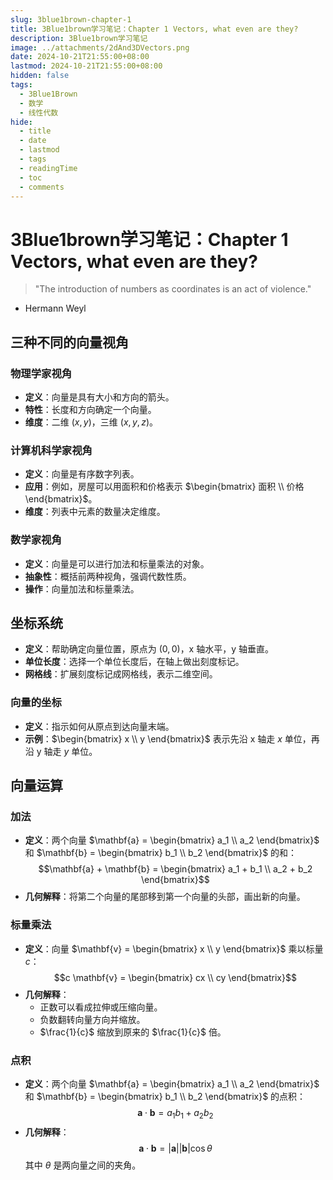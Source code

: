 ```yaml
---
slug: 3blue1brown-chapter-1
title: 3Blue1brown学习笔记：Chapter 1 Vectors, what even are they?
description: 3Blue1brown学习笔记
image: ../attachments/2dAnd3DVectors.png
date: 2024-10-21T21:55:00+08:00
lastmod: 2024-10-21T21:55:00+08:00
hidden: false
tags:
  - 3Blue1Brown
  - 数学
  - 线性代数
hide:
  - title
  - date
  - lastmod
  - tags
  - readingTime
  - toc
  - comments
---
```


# 3Blue1brown学习笔记：Chapter 1 Vectors, what even are they?
>"The introduction of numbers as coordinates is an act of violence."

 - Hermann Weyl

## 三种不同的向量视角

### 物理学家视角
- **定义**：向量是具有大小和方向的箭头。
- **特性**：长度和方向确定一个向量。
- **维度**：二维 $(x, y)$，三维 $(x, y, z)$。

### 计算机科学家视角
- **定义**：向量是有序数字列表。
- **应用**：例如，房屋可以用面积和价格表示 $\begin{bmatrix} 面积 \\ 价格 \end{bmatrix}$。
- **维度**：列表中元素的数量决定维度。

### 数学家视角
- **定义**：向量是可以进行加法和标量乘法的对象。
- **抽象性**：概括前两种视角，强调代数性质。
- **操作**：向量加法和标量乘法。

## 坐标系统

- **定义**：帮助确定向量位置，原点为 $(0, 0)$，x 轴水平，y 轴垂直。
- **单位长度**：选择一个单位长度后，在轴上做出刻度标记。
- **网格线**：扩展刻度标记成网格线，表示二维空间。

### 向量的坐标
- **定义**：指示如何从原点到达向量末端。
- **示例**：$\begin{bmatrix} x \\ y \end{bmatrix}$ 表示先沿 x 轴走 $x$ 单位，再沿 y 轴走 $y$ 单位。

## 向量运算

### 加法
- **定义**：两个向量 $\mathbf{a} = \begin{bmatrix} a_1 \\ a_2 \end{bmatrix}$ 和 $\mathbf{b} = \begin{bmatrix} b_1 \\ b_2 \end{bmatrix}$ 的和：
  $$\mathbf{a} + \mathbf{b} = \begin{bmatrix} a_1 + b_1 \\ a_2 + b_2 \end{bmatrix}$$
- **几何解释**：将第二个向量的尾部移到第一个向量的头部，画出新的向量。

### 标量乘法
- **定义**：向量 $\mathbf{v} = \begin{bmatrix} x \\ y \end{bmatrix}$ 乘以标量 $c$：
  $$c \mathbf{v} = \begin{bmatrix} cx \\ cy \end{bmatrix}$$
- **几何解释**：
  - 正数可以看成拉伸或压缩向量。
  - 负数翻转向量方向并缩放。
  - $\frac{1}{c}$ 缩放到原来的 $\frac{1}{c}$ 倍。

### 点积
- **定义**：两个向量 $\mathbf{a} = \begin{bmatrix} a_1 \\ a_2 \end{bmatrix}$ 和 $\mathbf{b} = \begin{bmatrix} b_1 \\ b_2 \end{bmatrix}$ 的点积：
  $$\mathbf{a} \cdot \mathbf{b} = a_1 b_1 + a_2 b_2$$
- **几何解释**：
  $$\mathbf{a} \cdot \mathbf{b} = |\mathbf{a}| |\mathbf{b}| \cos{\theta}$$
  其中 $\theta$ 是两向量之间的夹角。  
    
    

